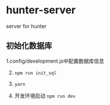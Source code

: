 # hunter-server

server for hunter


## 初始化数据库

1.config/development.js中配置数据库信息

2. `npm run init_sql`

3. `yarn`

4. 开发环境启动  `npm run dev`